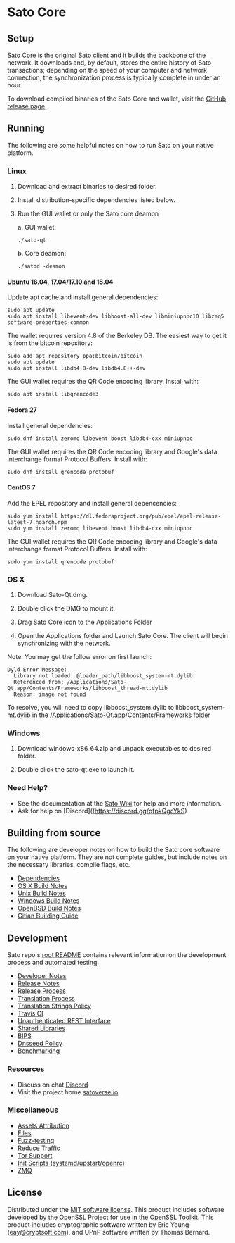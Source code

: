 Sato Core
==============

Setup
---------------------
Sato Core is the original Sato client and it builds the backbone of the network. It downloads and, by default, stores the entire history of Sato transactions; depending on the speed of your computer and network connection, the synchronization process is typically complete in under an hour.

To download compiled binaries of the Sato Core and wallet, visit the [GitHub release page](https://github.com/satoverse/sato/releases).

Running
---------------------
The following are some helpful notes on how to run Sato on your native platform.

### Linux

1) Download and extract binaries to desired folder.

2) Install distribution-specific dependencies listed below.

3) Run the GUI wallet or only the Sato core deamon

   a. GUI wallet:
   
   `./sato-qt`

   b. Core deamon:
   
   `./satod -deamon`

#### Ubuntu 16.04, 17.04/17.10 and 18.04

Update apt cache and install general dependencies:

```
sudo apt update
sudo apt install libevent-dev libboost-all-dev libminiupnpc10 libzmq5 software-properties-common
```

The wallet requires version 4.8 of the Berkeley DB. The easiest way to get it is from the bitcoin repository: 

```
sudo add-apt-repository ppa:bitcoin/bitcoin
sudo apt update
sudo apt install libdb4.8-dev libdb4.8++-dev
```

The GUI wallet requires the QR Code encoding library. Install with:

`sudo apt install libqrencode3`

#### Fedora 27

Install general dependencies:

`sudo dnf install zeromq libevent boost libdb4-cxx miniupnpc`

The GUI wallet requires the QR Code encoding library and Google's data interchange format Protocol Buffers. Install with:

`sudo dnf install qrencode protobuf`

#### CentOS 7

Add the EPEL repository and install general depencencies:

```
sudo yum install https://dl.fedoraproject.org/pub/epel/epel-release-latest-7.noarch.rpm
sudo yum install zeromq libevent boost libdb4-cxx miniupnpc
```

The GUI wallet requires the QR Code encoding library and Google's data interchange format Protocol Buffers. Install with:

`sudo yum install qrencode protobuf`

### OS X

1) Download Sato-Qt.dmg.

2) Double click the DMG to mount it. 

3) Drag Sato Core icon to the Applications Folder


4) Open the Applications folder and Launch Sato Core. The client will begin synchronizing with the network.

Note: You may get the follow error on first launch:
```
Dyld Error Message:
  Library not loaded: @loader_path/libboost_system-mt.dylib
  Referenced from: /Applications/Sato-Qt.app/Contents/Frameworks/libboost_thread-mt.dylib
  Reason: image not found
```
To resolve, you will need to copy libboost_system.dylib to libboost_system-mt.dylib in the /Applications/Sato-Qt.app/Contents/Frameworks folder

### Windows

1) Download windows-x86_64.zip and unpack executables to desired folder.

2) Double click the sato-qt.exe to launch it.

### Need Help?

- See the documentation at the [Sato Wiki](https://github.com/satoverse/sato/wiki)
for help and more information.
- Ask for help on [Discord]((https://discord.gg/qfpkQgcYkS)

Building from source
---------------------
The following are developer notes on how to build the Sato core software on your native platform. They are not complete guides, but include notes on the necessary libraries, compile flags, etc.

- [Dependencies](https://github.com/satoverse/sato/blob/master/doc/dependencies.md)
- [OS X Build Notes](https://github.com/satoverse/sato/blob/master/doc/build-osx.md)
- [Unix Build Notes](https://github.com/satoverse/sato/blob/master/doc/build-unix.md)
- [Windows Build Notes](https://github.com/satoverse/sato/blob/master/doc/build-windows.md)
- [OpenBSD Build Notes](https://github.com/satoverse/sato/blob/master/doc/build-openbsd.md)
- [Gitian Building Guide](https://github.com/satoverse/sato/blob/master/doc/gitian-building.md)

Development
---------------------
Sato repo's [root README](github.com/satoverse/sato/blob/master/README.md) contains relevant information on the development process and automated testing.

- [Developer Notes](https://github.com/satoverse/sato/blob/master/doc/developer-notes.md)
- [Release Notes](https://github.com/satoverse/sato/blob/master/doc/release-notes.md)
- [Release Process](https://github.com/satoverse/sato/blob/master/doc/release-process.md)
- [Translation Process](https://github.com/satoverse/sato/blob/master/doc/translation_process.md)
- [Translation Strings Policy](https://github.comsatoverse/sato/blob/master/doc/translation_strings_policy.md)
- [Travis CI](https://github.com/satoverse/sato/blob/master/doc/travis-ci.md)
- [Unauthenticated REST Interface](https://github.com/satoverse/sato/blob/master/doc/REST-interface.md)
- [Shared Libraries](https://github.com/satoverse/sato/blob/master/doc/shared-libraries.md)
- [BIPS](https://github.com/satoverse/sato/blob/master/doc/bips.md)
- [Dnsseed Policy](https://github.com/satoverse/sato/blob/master/doc/dnsseed-policy.md)
- [Benchmarking](https://github.com/satoverse/sato/blob/master/doc/benchmarking.md)

### Resources
- Discuss on chat [Discord](https://discord.gg/qfpkQgcYkS)
- Visit the project home [satoverse.io](https://www.satoverse.io)

### Miscellaneous
- [Assets Attribution](https://github.com/satoverse/sato/blob/master/doc/assets-attribution.md)
- [Files](https://github.com/satoverse/sato/blob/master/doc/files.md)
- [Fuzz-testing](https://github.com/satoverse/sato/blob/master/doc/fuzzing.md)
- [Reduce Traffic](https://github.com/satoverse/sato/blob/master/doc/reduce-traffic.md)
- [Tor Support](https://github.com/satoverse/sato/blob/master/doc/tor.md)
- [Init Scripts (systemd/upstart/openrc)](https://github.com/satoverse/sato/blob/master/doc/init.md)
- [ZMQ](https://github.com/satoverse/sato/blob/master/doc/zmq.md)

License
---------------------
Distributed under the [MIT software license](https://github.com/satoverse/sato/blob/master/COPYING).
This product includes software developed by the OpenSSL Project for use in the [OpenSSL Toolkit](https://www.openssl.org/). This product includes
cryptographic software written by Eric Young ([eay@cryptsoft.com](mailto:eay@cryptsoft.com)), and UPnP software written by Thomas Bernard.
